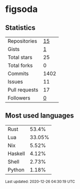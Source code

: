 # figsoda


## Statistics

<table>
    <tr>
        <td>Repositories</td>
        <td><a href="https://github.com/figsoda?tab=repositories">15</a></td>
    </tr>
    <tr>
        <td>Gists</td>
        <td><a href="https://gist.github.com/figsoda">1</a></td>
    </tr>
    <tr>
        <td>Total stars</td>
        <td>25</td>
    </tr>
    <tr>
        <td>Total forks</td>
        <td>0</td>
    </tr>
    <tr>
        <td>Commits</td>
        <td>1402</td>
    </tr>
    <tr>
        <td>Issues</td>
        <td>11</td>
    </tr>
    <tr>
        <td>Pull requests</td>
        <td>17</td>
    </tr>
    <tr>
        <td>Followers</td>
        <td><a href="https://github.com/figsoda?tab=followers">0</a></td>
    </tr>
</table>


## Most used languages

<table>
<tr><td>Rust</td><td>53.4%</td></tr>
<tr><td>Lua</td><td>33.05%</td></tr>
<tr><td>Nix</td><td>5.52%</td></tr>
<tr><td>Haskell</td><td>4.12%</td></tr>
<tr><td>Shell</td><td>2.73%</td></tr>
<tr><td>Python</td><td>1.18%</td></tr>
</table>


<sub>Last updated: 2020-12-26 04:30:19 UTC</sub>
